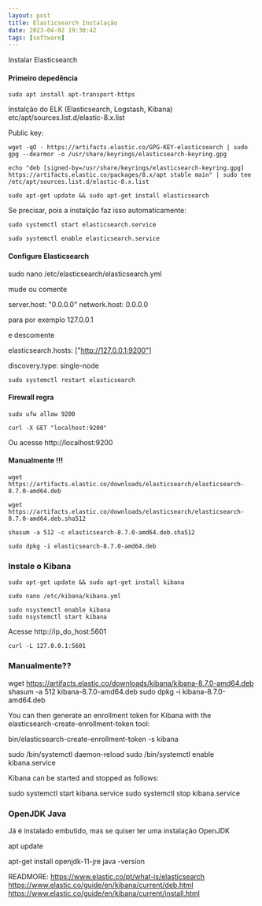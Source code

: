 ```yaml
---
layout: post
title: Elasticsearch Instalação
date: 2023-04-02 19:30:42 
tags: [software]
---  
```


Instalar Elasticsearch

#### Primeiro depedência

    sudo apt install apt-transport-https

Instalção do ELK (Elasticsearch, Logstash, Kibana)
etc/apt/sources.list.d/elastic-8.x.list 

Public key:

    wget -qO - https://artifacts.elastic.co/GPG-KEY-elasticsearch | sudo gpg --dearmor -o /usr/share/keyrings/elasticsearch-keyring.gpg

    echo "deb [signed-by=/usr/share/keyrings/elasticsearch-keyring.gpg] https://artifacts.elastic.co/packages/8.x/apt stable main" | sudo tee /etc/apt/sources.list.d/elastic-8.x.list

    sudo apt-get update && sudo apt-get install elasticsearch

Se precisar, pois a instalção faz isso automaticamente:

    sudo systemctl start elasticsearch.service

    sudo systemctl enable elasticsearch.service

#### Configure Elasticsearch

sudo nano /etc/elasticsearch/elasticsearch.yml 

mude ou comente    

server.host: "0.0.0.0"
network.host: 0.0.0.0

para por exemplo 127.0.0.1 

e descomente

elasticsearch.hosts: ["http://127.0.0.1:9200"] 

discovery.type: single-node

    sudo systemctl restart elasticsearch

#### Firewall regra 

    sudo ufw allow 9200

    curl -X GET "localhost:9200"

Ou acesse http://localhost:9200

####  Manualmente !!!

    wget https://artifacts.elastic.co/downloads/elasticsearch/elasticsearch-8.7.0-amd64.deb

    wget https://artifacts.elastic.co/downloads/elasticsearch/elasticsearch-8.7.0-amd64.deb.sha512

    shasum -a 512 -c elasticsearch-8.7.0-amd64.deb.sha512 

    sudo dpkg -i elasticsearch-8.7.0-amd64.deb

### Instale o Kibana

    sudo apt-get update && sudo apt-get install kibana

    sudo nano /etc/kibana/kibana.yml

    sudo nsystemctl enable kibana
    sudo nsystemctl start kibana

Acesse http://ip_do_host:5601

    curl -L 127.0.0.1:5601

### Manualmente??

wget https://artifacts.elastic.co/downloads/kibana/kibana-8.7.0-amd64.deb
shasum -a 512 kibana-8.7.0-amd64.deb 
sudo dpkg -i kibana-8.7.0-amd64.deb

You can then generate an enrollment token for Kibana with the elasticsearch-create-enrollment-token tool:

bin/elasticsearch-create-enrollment-token -s kibana

sudo /bin/systemctl daemon-reload
sudo /bin/systemctl enable kibana.service

Kibana can be started and stopped as follows:

sudo systemctl start kibana.service
sudo systemctl stop kibana.service


### OpenJDK Java

Já é instalado embutido, mas se quiser ter uma instalação OpenJDK

apt update

apt-get install openjdk-11-jre
java -version


READMORE:
https://www.elastic.co/pt/what-is/elasticsearch
https://www.elastic.co/guide/en/kibana/current/deb.html
https://www.elastic.co/guide/en/kibana/current/install.html
